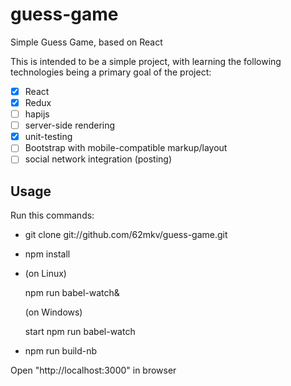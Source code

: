 # guess-game
Simple Guess Game, based on React

This is intended to be a simple project, with learning the following technologies being a primary goal of the project: 
- [X] React
- [X] Redux
- [ ] hapijs
- [ ] server-side rendering
- [X] unit-testing
- [ ] Bootstrap with mobile-compatible markup/layout
- [ ] social network integration (posting)

## Usage

Run this commands: 

- git clone git://github.com/62mkv/guess-game.git
- npm install
- (on Linux) 

  npm run babel-watch&

  (on Windows)

  start npm run babel-watch

- npm run build-nb

Open "http://localhost:3000" in browser
